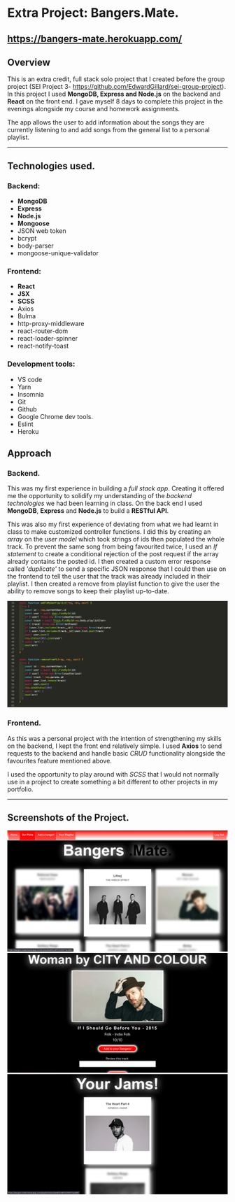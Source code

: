 # Extra Project: Bangers.Mate.

## https://bangers-mate.herokuapp.com/

## **Overview**

This is an extra credit, full stack solo project that I created before the group project (SEI Project 3- https://github.com/EdwardGillard/sei-group-project). In this project I used **MongoDB, Express and Node.js** on the backend and **React** on the front end. I gave myself 8 days to complete this project in the evenings alongside my course and homework assignments. 

The app allows the user to add information about the songs they are currently listening to and add songs from the general list to a personal playlist.

------------------------------

## **Technologies used.**

### Backend: 

* **MongoDB**
* **Express**
* **Node.js**
* **Mongoose**
* JSON web token
* bcrypt
* body-parser
* mongoose-unique-validator

### Frontend:

* **React**
* **JSX**
* **SCSS**
* Axios
* Bulma
* http-proxy-middleware
* react-router-dom
* react-loader-spinner
* react-notify-toast

### Development tools:

* VS code
* Yarn
* Insomnia
* Git
* Github
* Google Chrome dev tools.
* Eslint
* Heroku


## **Approach**

### Backend.

This was my first experience in building a *full stack app*. Creating it offered me the opportunity to solidify my understanding of the *backend technologies* we had been learning in class. On the back end I used **MongoDB**, **Express** and **Node.js** to build a **RESTful API**.

This was also my first experience of deviating from what we had learnt in class to make customized controller functions. I did this by creating an *array* on the *user model* which took strings of ids then populated the whole track. To prevent the same song from being favourited twice, I used an *If statement* to create a conditional rejection of the post request if the array already contains the posted id. I then created a custom error response called *'duplicate'* to send a specific JSON response that I could then use on the frontend to tell the user that the track was already included in their playlist. I then created a remove from playlist function to give the user the ability to remove songs to keep their playlist up-to-date.

![Playlist Controller](images/PlaylistControllers.jpeg)

### Frontend.

As this was a personal project with the intention of strengthening my skills on the backend, I kept the front end relatively simple. I used **Axios** to send requests to the backend and handle basic *CRUD* functionality alongside the favourites feature mentioned above. 

I used the opportunity to play around with *SCSS* that I would not normally use in a project to create something a bit different to other projects in my portfolio. 

------------------------------

## **Screenshots of the Project.**

![Screenshot of the Main Page](images/MainPage.jpeg)
![Screenshot of Single Show Page](images/SingleShowPage.jpeg)
![Screenshot of PlaylistPage](images/PlaylistPage.jpeg)
